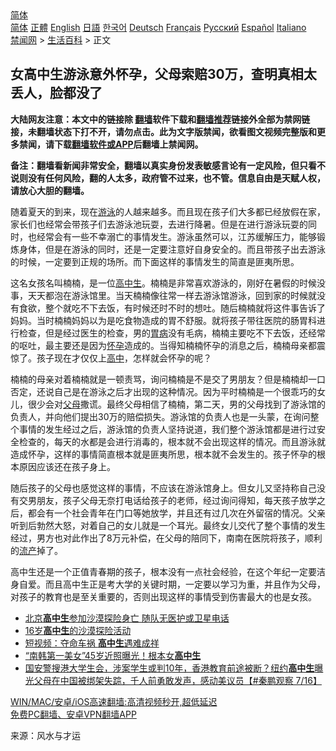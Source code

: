  <!-- 面包屑导航 --> <div class="breadcrumb"><!-- GTranslate: https://gtranslate.io/ -->  <div class="switcher notranslate">  <div class="selected">  <a href="#" onclick="return false;"> 简体</a>  </div>  <div class="option">  <a href="https://www.bannedbook.org" onclick="doGTranslate('zh-CN|zh-CN');jQuery('div.switcher div.selected a').html(jQuery(this).html());return false;" title="简体中文" class="nturl selected"> 简体</a>  <a href="https://www.bannedbook.org/zh-tw/" onclick="doGTranslate('zh-CN|zh-TW');jQuery('div.switcher div.selected a').html(jQuery(this).html());return false;" title="繁體中文" class="nturl"> 正體</a>  <a href="https://www.bannedbook.org/en/" onclick="doGTranslate('zh-CN|en');jQuery('div.switcher div.selected a').html(jQuery(this).html());return false;" title="English" class="nturl"> English</a>  <a href="https://www.bannedbook.org/ja/" onclick="doGTranslate('zh-CN|ja');jQuery('div.switcher div.selected a').html(jQuery(this).html());return false;" title="日本語" class="nturl"> 日語</a>  <a href="https://www.bannedbook.org/ko/" onclick="doGTranslate('zh-CN|ko');jQuery('div.switcher div.selected a').html(jQuery(this).html());return false;" title="한국어" class="nturl"> 한국어</a>  <a href="https://www.bannedbook.org/de/" onclick="doGTranslate('zh-CN|de');jQuery('div.switcher div.selected a').html(jQuery(this).html());return false;" title="Deutsch" class="nturl"> Deutsch</a>  <a href="https://www.bannedbook.org/fr/" onclick="doGTranslate('zh-CN|fr');jQuery('div.switcher div.selected a').html(jQuery(this).html());return false;" title="Français" class="nturl"> Français</a>  <a href="https://www.bannedbook.org/ru/" onclick="doGTranslate('zh-CN|ru');jQuery('div.switcher div.selected a').html(jQuery(this).html());return false;" title="Русский" class="nturl"> Русский</a>  <a href="https://www.bannedbook.org/es/" onclick="doGTranslate('zh-CN|es');jQuery('div.switcher div.selected a').html(jQuery(this).html());return false;" title="Español" class="nturl"> Español</a>  <a href="https://www.bannedbook.org/it/" onclick="doGTranslate('zh-CN|it');jQuery('div.switcher div.selected a').html(jQuery(this).html());return false;" title="Italiano" class="nturl"> Italiano</a>  </div>  </div>      <div class='breadcrumb-sub'><!-- Breadcrumb NavXT 6.3.0 --> <a href="https://www.bannedbook.org/" class="home">禁闻网</a> &gt; <a href="https://www.bannedbook.org/bnews/lifebaike/" class="category">生活百科</a> &gt; 正文</div></div><h2>女高中生游泳意外怀孕，父母索赔30万，查明真相太丢人，脸都没了</h2> <p class="notice"><b>大陆网友注意：本文中的链接除 <a href="https://github.com/bannedbook/fanqiang" >翻墙</a>软件下载和<a href="https://github.com/killgcd/justmysocks/blob/master/README.md">翻墙推荐</a>链接外全部为禁网链接，未翻墙状态下打不开，请勿点击。此为文字版禁闻，欲看图文视频完整版和更多禁闻，请下载<a href="https://github.com/bannedbook/fanqiang">翻墙软件或APP</a>后翻墙上禁闻网。</p><p>备注：翻墙看新闻非常安全，翻墙以真实身份发表敏感言论有一定风险，但只看不说则没有任何风险，翻的人太多，政府管不过来，也不管。信息自由是天赋人权，请放心大胆的翻墙。</b></p>  <div class="entry"> <p>随着夏天的到来，现在<a href="https://www.bannedbook.org/bnews/tag/%e6%b8%b8%e6%b3%b3/" class="st_tag internal_tag" rel="tag" title="标签 游泳 下的日志">游泳</a>的人越来越多。而且现在孩子们大多都已经放假在家，家长们也经常会带孩子们去游泳池玩耍，去进行降暑。但是在进行游泳玩耍的同时，也经常会有一些不幸溺亡的事情发生。游泳虽然可以，江苏缓解压力，能够锻炼身体，但是在游泳的同时，还是一定要注意好自身安全的。而且带孩子出去游泳的时候，一定要到正规的场所。而下面这样的事情发生的简直是匪夷所思。</p> <p>这名女孩名叫楠楠，是一位<a href="https://www.bannedbook.org/bnews/tag/%E9%AB%98%E4%B8%AD%E7%94%9F/" class="st_tag internal_tag" rel="tag" title="标签 高中生 下的日志">高中生</a>。楠楠是非常喜欢游泳的，刚好在暑假的时候没事，天天都泡在游泳馆里。当天楠楠像往常一样去游泳馆游泳，回到家的时候就没有食欲，整个就吃不下去饭，有时候还时不时的想吐。随后楠楠就将这件事告诉了妈妈。当时楠楠妈妈以为是吃食物造成的胃不舒服。就将孩子带往医院的肠胃科进行检查，但是经过医生的检查，男的<a href="https://www.bannedbook.org/bnews/tag/%e8%83%83%e7%97%85/" class="st_tag internal_tag" rel="tag" title="标签 胃病 下的日志">胃病</a>没有毛病，楠楠主要吃不下去饭，还经常的呕吐，最主要还是因为<a href="https://www.bannedbook.org/bnews/tag/%e6%80%80%e5%ad%95/" class="st_tag internal_tag" rel="tag" title="标签 怀孕 下的日志">怀孕</a>造成的。当得知楠楠怀孕的消息之后，楠楠母亲都震惊了。孩子现在才仅仅上<a href="https://www.bannedbook.org/bnews/tag/%E9%AB%98%E4%B8%AD/" class="st_tag internal_tag" rel="tag" title="标签 高中 下的日志">高中</a>，怎样就会怀孕的呢？</p>  <p>楠楠的母亲对着楠楠就是一顿责骂，询问楠楠是不是交了男朋友？但是楠楠却一口否定，还说自己是在游泳之后才出现的这种情况。因为平时楠楠是一个很乖巧的女儿，很少会对<a href="https://www.bannedbook.org/bnews/tag/%e7%88%b6%e6%af%8d/" class="st_tag internal_tag" rel="tag" title="标签 父母 下的日志">父母</a>撒谎。最终父母相信了楠楠，第二天，男的父母找到了游泳馆的负责人，并向他们提出30万的赔偿损失。游泳馆的负责人也是一头蒙，在询问整个事情的发生经过之后，游泳馆的负责人坚持说道，我们整个游泳馆都是进行过安全检查的，每天的水都是会进行消毒的，根本就不会出现这样的情况。而且游泳就造成怀孕，这样的事情简直根本就是匪夷所思，根本就不会发生的。孩子怀孕的根本原因应该还在孩子身上。</p> <p>随后孩子的父母也感觉这样的事情，不应该在游泳馆身上。但女儿又坚持称自己没有交男朋友，孩子父母无奈打电话给孩子的老师，经过询问得知，每天孩子放学之后，都会有一个社会青年在门口等她放学，并且还有过几次在外留宿的情况。父亲听到后勃然大怒，对着自己的女儿就是一个耳光。最终女儿交代了整个事情的发生经过，男方也对此作出了8万元补偿，在父母的陪同下，南南在医院将孩子，顺利的<a href="https://www.bannedbook.org/bnews/tag/%E6%B5%81%E4%BA%A7/" class="st_tag internal_tag" rel="tag" title="标签 流产 下的日志">流产</a>掉了。</p>  <p>高中生还是一个正值青春期的孩子，根本没有一点社会经验，在这个年纪一定要洁身自爱。而且高中生正是考大学的关键时期，一定要以学习为重，并且作为父母，对孩子的教育也是至关重要的，否则出现这样的事情受到伤害最大的也是女孩。</p> <ul class='op-related-articles' title='相关阅读'> <li><a href='https://www.bannedbook.org/bnews/cbnews/20210812/1604746.html' target='_blank'>北京<b>高中生</b>参加沙漠探险身亡 随队无医护或卫星电话</a></li> <li><a href='https://www.bannedbook.org/bnews/ssgc/20210811/1604545.html' target='_blank'>16岁<b>高中生</b>的沙漠探险活动</a></li> <li><a href='https://www.bannedbook.org/bnews/bblog/20210728/1595702.html' target='_blank'>短视频：夺命车祸 <b>高中生</b>遇难成祥</a></li> <li><a href='https://www.bannedbook.org/bnews/yule/20210723/1592579.html' target='_blank'>“南韩第一美女”45岁近照曝光！根本女<b>高中生</b></a></li> <li><a href='https://www.bannedbook.org/bnews/bannedvideo/20210717/1588729.html' target='_blank'>国安警搜港大学生会，涉案学生或判10年，香港教育前途被断？纽约<b>高中生</b>曝光父母在中国被绑架失踪，千人前勇敢发声，感动美议员【#秦鹏观察 7/16】</a></li> </ul> <p class="texttj"> <a href="https://github.com/bannedbook/fanqiang/wiki/V2ray%E6%9C%BA%E5%9C%BA" target="_blank">WIN/MAC/安卓/iOS高速翻墙:高清视频秒开,超低延迟</a><br/> <a href="https://github.com/bannedbook/fanqiang/wiki/%E7%A6%81%E9%97%BB%E7%BD%91%E5%AE%89%E5%8D%93%E7%BF%BB%E5%A2%99%E6%96%B0%E9%97%BBAPP" target="_blank">免费PC翻墙、安卓VPN翻墙APP</a></p> <p> 来源：风水与才运 </p><a name='sharetosocial'></a>  <div style="margin-bottom:5px;padding-bottom:5px;clear:both"> <div id="archive-pix-1" class="banner-ads"> <!-- AuctionX Display platform tag START --> <div id="26318x728x90x621x_ADSLOT2" clicktrack="%%CLICK_URL_ESC%%"></div> <!-- AuctionX Display platform tag END --> </div> <div id="archive-pix-2" class="banner-ads"> <!-- AuctionX Display platform tag START --> <div id="26315x300x250x621x_ADSLOT2" clicktrack="%%CLICK_URL_ESC%%"></div> <!-- AuctionX Display platform tag END --> </div> </div>  <div id="archive-pix-1" class="banner-ads"> <!-- AuctionX Display platform tag START --> <div id="26318x728x90x621x_ADSLOT3" clicktrack="%%CLICK_URL_ESC%%"></div> <!-- AuctionX Display platform tag END --> </div> </div><!--END ENTRY--> 